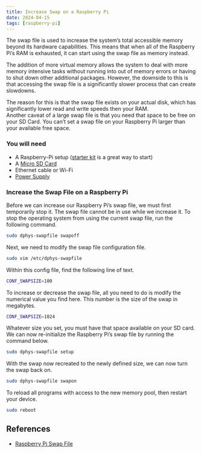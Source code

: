 ```yaml
---
title: Increase Swap on a Raspberry Pi
date: 2024-04-15
tags: [raspberry-pi]
---
```


The swap file is used to increase the system’s total accessible memory beyond its hardware capabilities.
This means that when all of the Raspberry Pi’s RAM is exhausted, it can start using the swap file as memory instead.
<!-- truncate -->
The addition of more virtual memory allows the system to deal with more memory intensive tasks without running into out of memory errors or having to shut down other additional packages.
However, the downside to this is that accessing the swap file is a significantly slower process that can create slowdowns.

The reason for this is that the swap file exists on your actual disk, which has significantly lower read and write speeds then your RAM.  
Another caveat of a large swap file is that you need that space to be free on your SD Card. You can’t set a swap file on your Raspberry Pi larger than your available free space.

### You will need

* A Raspberry-Pi setup ([starter kit][rpi_starter_kit] is a great way to start)
* A [Micro SD Card][sd_card]
* Ethernet cable or Wi-Fi
* [Power Supply][power]

### Increase the Swap File on a Raspberry Pi

Before we can increase our Raspberry Pi’s swap file, we must first temporarily stop it.
The swap file cannot be in use while we increase it.
To stop the operating system from using the current swap file, run the following command.

```sh
sudo dphys-swapfile swapoff
```

Next, we need to modify the swap file configuration file.

```sh
sudo vim /etc/dphys-swapfile
```

Within this config file, find the following line of text.

```sh
CONF_SWAPSIZE=100
```

To increase or decrease the swap file, all you need to do is modify the numerical value you find here.
This number is the size of the swap in megabytes.

```sh
CONF_SWAPSIZE=1024
```

Whatever size you set, you must have that space available on your SD card.
We can now re-initialize the Raspberry Pi’s swap file by running the command below.

```sh
sudo dphys-swapfile setup
```

With the swap now recreated to the newly defined size, we can now turn the swap back on.

```sh
sudo dphys-swapfile swapon
```

To reload all programs with access to the new memory pool, then restart your device.

```sh
sudo reboot
```

## References

* [Raspberry Pi Swap File][rpi_swap_file]

[rpi_starter_kit]: https://thepihut.com/products/raspberry-pi-starter-kit
[sd_card]: https://www.tomshardware.com/best-picks/raspberry-pi-microsd-cards
[power]: https://thepihut.com/blogs/raspberry-pi-tutorials/how-do-i-power-my-raspberry-pi
[rpi_swap_file]: https://pimylifeup.com/raspberry-pi-swap-file/
